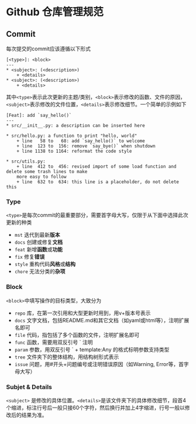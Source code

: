 # Github 仓库管理规范

## Commit

每次提交的commit应该遵循以下形式

```
[<type>]: <block>
---
* <subject>: (<description>)
    + <details> 
* <subject>: (<description>)
    + <details>
```
其中`<type>`表示此次更新的主题/类别，`<block>`表示修改的函数、文件的原因，`<subject>`表示修改的文件位置，`<details>`表示修改细节。一个简单的示例如下

```
[Feat]: add `say_hello()`
---
* src/__init__.py: a description can be inserted here

* src/hello.py: a function to print "hello, world"
    + line   58 to   68: add `say_hello()` to welcome
    + line  123 to  156: remove `say_bye()` when shutdown
    + line 1138 to 1164: reformat the code style

* src/utils.py:
    + line  412 to  456: revised import of some load function and delete some trash lines to make 
    more easy to follow
    + line  632 to  634: this line is a placeholder, do not delete this
```

### Type

`<type>`是每次commit的最重要部分，需要首字母大写，仅限于从下面中选择此次更新的种类

+ `mst` 迭代到最新**版本**
+ `docs` 创建或修复**文档**
+ `feat` 新增**函数**或**功能**
+ `fix` 修复**错误**
+ `style` 重构代码**风格**或**结构**
+ `chore` 无法分类的**杂项**

<!-- + `Initial` 第一次创建一个**库**
+ `Release` 将**库**进行一次大版本更新
+ `Revert` 将**库**回退到上一个版本
+ `Update` 更新**文字文档**
+ `Add` 增加**代码**或**函数**或**参数**
+ `Remove` 删除**代码**或**函数**或**参数**
+ `Move` 移动**代码**或**函数**或**参数**
+ `Modify` 修改**代码**或**函数**或**参数**
+ `Improve` 优化**代码**或**函数**的性能
+ `Refactor` 修改**文件夹**的结构分布
+ `Fix` 修复影响程序运行的**问题**
+ `Close` 关闭某个相关的**问题** -->

### Block

`<block>`中填写操作的目标类型，大致分为

+ `repo` 库，在第一次引用和大型更新时用到，用v+版本号表示
+ `docs` 文字文档，包括README.md和其它文档（如yaml或html等），注明扩展名即可
+ `file` 代码，指包括了多个函数的文件，注明扩展名即可
+ `func` 函数，需要用双反引号 \` 注明
+ `param` 参数，用双反引号 \` + template:Any 的格式标明参数支持类型
+ `tree` 文件夹下的整体结构，用结构树形式表示
+ `issue` 问题，用#开头+问题编号或注明错误原因（如Warning, Error等，首字母大写）

### Subjet & Details

`<subject>` 是修改的具体位置。`<details>`是该文件夹下的具体修改细节，段首4个缩进，标注行号后一般只接60个字符，然后换行并加上4字缩进，行号一般以修改后的结果为准。
